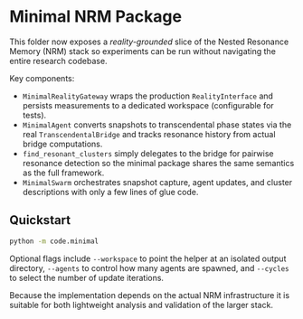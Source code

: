 # Minimal NRM Package

This folder now exposes a *reality-grounded* slice of the Nested Resonance
Memory (NRM) stack so experiments can be run without navigating the entire
research codebase.

Key components:

* `MinimalRealityGateway` wraps the production `RealityInterface` and
  persists measurements to a dedicated workspace (configurable for tests).
* `MinimalAgent` converts snapshots to transcendental phase states via the
  real `TranscendentalBridge` and tracks resonance history from actual
  bridge computations.
* `find_resonant_clusters` simply delegates to the bridge for pairwise
  resonance detection so the minimal package shares the same semantics as
  the full framework.
* `MinimalSwarm` orchestrates snapshot capture, agent updates, and cluster
  descriptions with only a few lines of glue code.

## Quickstart

```bash
python -m code.minimal
```

Optional flags include `--workspace` to point the helper at an isolated
output directory, `--agents` to control how many agents are spawned, and
`--cycles` to select the number of update iterations.

Because the implementation depends on the actual NRM infrastructure it is
suitable for both lightweight analysis and validation of the larger stack.
